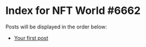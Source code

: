# Index for NFT World #6662
Posts will be displayed in the order below:

- [Your first post](./001-first.md)

